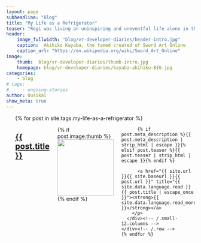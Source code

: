 ```yaml
---
layout: page
subheadline: "Blog"
title: "My Life as a Refrigerator"
teaser: "Regi was living an uninspiring and uneventful life alone in the city, where the only pleasure he received was the leftover fast foods he purchased the day prior.  One fateful day, his beloved refrigerator falls and crushes him to death, and once he reawakens, finds himself turned into a fridge! What wacky misfortune will befall our reliable appliance now?"
header:
    image_fullwidth: "blog/vr-developer-diaries/header-intro.jpg"
    caption:  Akihiko Kayaba, the famed created of Sword Art Online
    caption_url: "https://en.wikipedia.org/wiki/Sword_Art_Online"
image:
    thumb:  blog/vr-developer-diaries/thumb-intro.jpg
    homepage: blog/vr-developer-diaries/kayaba-akihiko-BIG.jpg
categories:
    - blog
# tags:
#     - ongoing-stories
author: Ousikai
show_meta: true
---
```

<ul>
    {% for post in site.tags.my-life-as-a-refrigerator %}
    <div class="row">
      <div class="small-12 columns b60">
        <h2><a href="{{ site.url }}{{ site.baseurl }}{{ post.url }}">{{ post.title }}</a></h2>
        <p>
          {% if post.image.thumb %}<a href="{{ site.url }}{{ site.baseurl }}{{ post.url }}" title="{{ post.title | escape_once }}"><img src="{{ site.urlimg }}{{ post.image.thumb }}" class="alignleft" width="150" height="150"></a>{% endif %}

          {% if post.meta_description %}{{ post.meta_description | strip_html | escape }}{% elsif post.teaser %}{{ post.teaser | strip_html | escape }}{% endif %}

          <a href="{{ site.url }}{{ site.baseurl }}{{ post.url }}" title="{{ site.data.language.read }} {{ post.title | escape_once }}"><strong>{{ site.data.language.read_more }}</strong></a>
        </p>
      </div><!-- /.small-12.columns -->
    </div><!-- /.row -->
    {% endfor %}
</ul>


<!-- [1]: {{site.baseurl}}/virtual-reality/evolution-of-experience -->


<!-- [![ko-fi](https://www.ko-fi.com/img/githubbutton_sm.svg)](https://ko-fi.com/Q5Q81LOP9) -->
